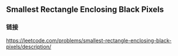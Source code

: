 ## Smallest Rectangle Enclosing Black Pixels  
### 链接  
https://leetcode.com/problems/smallest-rectangle-enclosing-black-pixels/description/